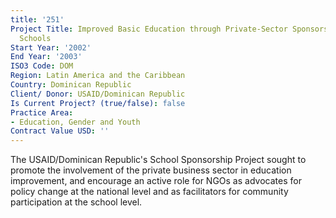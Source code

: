 ```yaml
---
title: '251'
Project Title: Improved Basic Education through Private-Sector Sponsorship of Public
  Schools
Start Year: '2002'
End Year: '2003'
ISO3 Code: DOM
Region: Latin America and the Caribbean
Country: Dominican Republic
Client/ Donor: USAID/Dominican Republic
Is Current Project? (true/false): false
Practice Area:
- Education, Gender and Youth
Contract Value USD: ''
---
```


The USAID/Dominican Republic's School Sponsorship Project sought to promote the involvement of the private business sector in education improvement, and encourage an active role for NGOs as advocates for policy change at the national level and as facilitators for community participation at the school level.